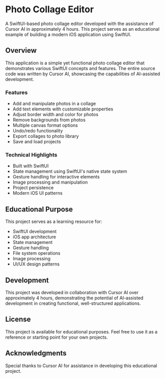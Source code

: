 # Photo Collage Editor

A SwiftUI-based photo collage editor developed with the assistance of Cursor AI in approximately 4 hours. This project serves as an educational example of building a modern iOS application using SwiftUI.

## Overview

This application is a simple yet functional photo collage editor that demonstrates various SwiftUI concepts and features. The entire source code was written by Cursor AI, showcasing the capabilities of AI-assisted development.

### Features

- Add and manipulate photos in a collage
- Add text elements with customizable properties
- Adjust border width and color for photos
- Remove backgrounds from photos
- Multiple canvas format options
- Undo/redo functionality
- Export collages to photo library
- Save and load projects

### Technical Highlights

- Built with SwiftUI
- State management using SwiftUI's native state system
- Gesture handling for interactive elements
- Image processing and manipulation
- Project persistence
- Modern iOS UI patterns

## Educational Purpose

This project serves as a learning resource for:
- SwiftUI development
- iOS app architecture
- State management
- Gesture handling
- File system operations
- Image processing
- UI/UX design patterns

## Development

This project was developed in collaboration with Cursor AI over approximately 4 hours, demonstrating the potential of AI-assisted development in creating functional, well-structured applications.

## License

This project is available for educational purposes. Feel free to use it as a reference or starting point for your own projects.

## Acknowledgments

Special thanks to Cursor AI for assistance in developing this educational project. 